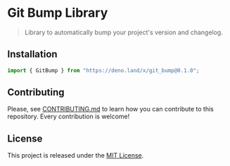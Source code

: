# Git Bump Library

> Library to automatically bump your project's version and changelog.

## Installation

```ts
import { GitBump } from "https://deno.land/x/git_bump@0.1.0";
```

## Contributing

Please, see [CONTRIBUTING.md](CONTRIBUTING.md) to learn how you can contribute to this repository. Every contribution is welcome!

## License

This project is released under the [MIT License](LICENSE).